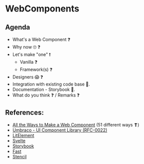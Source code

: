 WebComponents
=============

Agenda
------
- What's a Web Component ❓
- Why now 🙄 ❓ 
- Let's make "one" ❗
  - Vanilla ❓
  - Framework(s) ❓
- Designers 😱 ❓
- Integration with existing code base 🤔.
- Documentation - Storybook 📔.
- What do you think ❓ / Remarks ❓

References:
-----------
- [All the Ways to Make a Web Component](https://webcomponents.dev/blog/all-the-ways-to-make-a-web-component) (51 different ways ❣)
- [Umbraco - UI Component Library (RFC-0022)](https://github.com/umbraco/rfcs/blob/0022-ui-library/cms/0022-ui-library.md)
- [LitElement](https://lit-element.polymer-project.org/)
- [Svelte](https://svelte.dev/)
- [Storybook](https://storybook.js.org/)
- [Fast](https://www.fast.design/)
- [Stencil](https://stenciljs.com/)
